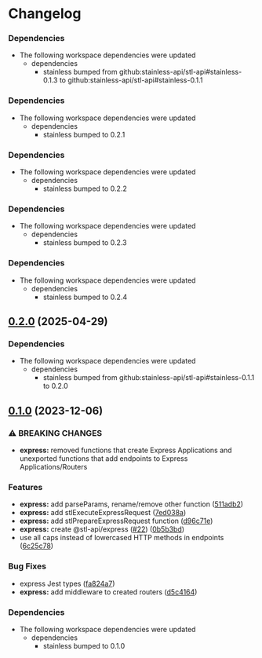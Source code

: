 # Changelog

### Dependencies

- The following workspace dependencies were updated
  - dependencies
    - stainless bumped from github:stainless-api/stl-api#stainless-0.1.3 to github:stainless-api/stl-api#stainless-0.1.1

### Dependencies

* The following workspace dependencies were updated
  * dependencies
    * stainless bumped to 0.2.1

### Dependencies

* The following workspace dependencies were updated
  * dependencies
    * stainless bumped to 0.2.2

### Dependencies

* The following workspace dependencies were updated
  * dependencies
    * stainless bumped to 0.2.3

### Dependencies

* The following workspace dependencies were updated
  * dependencies
    * stainless bumped to 0.2.4

## [0.2.0](https://github.com/stainless-api/stl-api/compare/express-v0.1.2...express-v0.2.0) (2025-04-29)


### Dependencies

* The following workspace dependencies were updated
  * dependencies
    * stainless bumped from github:stainless-api/stl-api#stainless-0.1.1 to 0.2.0

## [0.1.0](https://github.com/stainless-api/stl-api/compare/express-v0.0.3...express-v0.1.0) (2023-12-06)

### ⚠ BREAKING CHANGES

- **express:** removed functions that create Express Applications and unexported functions that add endpoints to Express Applications/Routers

### Features

- **express:** add parseParams, rename/remove other function ([511adb2](https://github.com/stainless-api/stl-api/commit/511adb2e3d56a5c2a8c7845bdc13550eaaffe45b))
- **express:** add stlExecuteExpressRequest ([7ed038a](https://github.com/stainless-api/stl-api/commit/7ed038a5fff13d664dd1d3e7acc498451735c74b))
- **express:** add stlPrepareExpressRequest function ([d96c71e](https://github.com/stainless-api/stl-api/commit/d96c71e1e91d7d902ccebcd7433b6e250d1e3677))
- **express:** create @stl-api/express ([#22](https://github.com/stainless-api/stl-api/issues/22)) ([0b5b3bd](https://github.com/stainless-api/stl-api/commit/0b5b3bd802b16e2aafd922e382fe93172ce82ec7))
- use all caps instead of lowercased HTTP methods in endpoints ([6c25c78](https://github.com/stainless-api/stl-api/commit/6c25c78e54dd4e0b3008bed22ef235e441d56dca))

### Bug Fixes

- express Jest types ([fa824a7](https://github.com/stainless-api/stl-api/commit/fa824a76266557bb57f58b14901eb4dbbc2bb6a5))
- **express:** add middleware to created routers ([d5c4164](https://github.com/stainless-api/stl-api/commit/d5c41649e13dc124b1d3d0feba4634540dc7b662))

### Dependencies

- The following workspace dependencies were updated
  - dependencies
    - stainless bumped to 0.1.0
